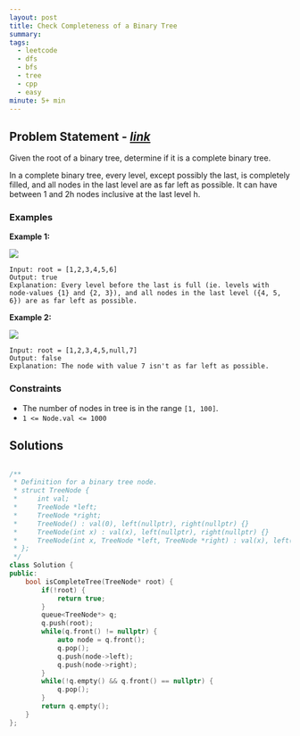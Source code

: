 ```yaml
---
layout: post
title: Check Completeness of a Binary Tree
summary:
tags:
  - leetcode
  - dfs
  - bfs
  - tree
  - cpp
  - easy
minute: 5+ min
---
```


## Problem Statement - [_link_](https://leetcode.com/problems/check-completeness-of-a-binary-tree/description/)

Given the root of a binary tree, determine if it is a complete binary tree.

In a complete binary tree, every level, except possibly the last, is completely filled, and all nodes in the last level are as far left as possible. It can have between 1 and 2h nodes inclusive at the last level h.


### Examples

**Example 1:**  

<img src="https://assets.leetcode.com/uploads/2018/12/15/complete-binary-tree-1.png">

```
Input: root = [1,2,3,4,5,6]
Output: true
Explanation: Every level before the last is full (ie. levels with node-values {1} and {2, 3}), and all nodes in the last level ({4, 5, 6}) are as far left as possible.
```

**Example 2:**  

<img src="https://assets.leetcode.com/uploads/2018/12/15/complete-binary-tree-2.png">

```
Input: root = [1,2,3,4,5,null,7]
Output: false
Explanation: The node with value 7 isn't as far left as possible.
```

### Constraints

- The number of nodes in tree is in the range `[1, 100]`.
- `1 <= Node.val <= 1000`

## Solutions

```cpp

/**
 * Definition for a binary tree node.
 * struct TreeNode {
 *     int val;
 *     TreeNode *left;
 *     TreeNode *right;
 *     TreeNode() : val(0), left(nullptr), right(nullptr) {}
 *     TreeNode(int x) : val(x), left(nullptr), right(nullptr) {}
 *     TreeNode(int x, TreeNode *left, TreeNode *right) : val(x), left(left), right(right) {}
 * };
 */
class Solution {
public:
    bool isCompleteTree(TreeNode* root) {
        if(!root) {
            return true;
        }
        queue<TreeNode*> q;
        q.push(root);
        while(q.front() != nullptr) {
            auto node = q.front();
            q.pop();
            q.push(node->left);
            q.push(node->right);
        }
        while(!q.empty() && q.front() == nullptr) {
            q.pop();
        }
        return q.empty();
    }
};

```
